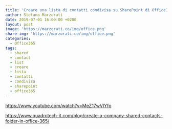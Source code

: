 ```yaml
---
title: 'Creare una lista di contatti condivisa su SharePoint di Office365'
author: Stefano Marzorati
date: 2019-07-01 16:00:00 +0200
layout: post
image: 'https://marzorati.co/img/office.png'
share-img: 'https://marzorati.co/img/office.png'
categories:
  - Office365
tags:
  - shared
  - contact
  - list
  - creare
  - lista
  - contatti
  - condivisa
  - sharepoint
  - office365
---
```


<a href="https://www.youtube.com/watch?v=MeZ17wVIYfo" target="_blank">https://www.youtube.com/watch?v=MeZ17wVIYfo</a>

<a href="https://www.quadrotech-it.com/blog/create-a-company-shared-contacts-folder-in-office-365/" target="_blank">https://www.quadrotech-it.com/blog/create-a-company-shared-contacts-folder-in-office-365/</a>
